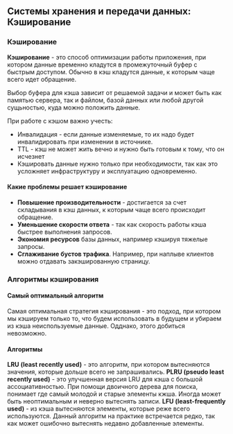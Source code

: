 ## Системы хранения и передачи данных: Кэширование

### Кэширование

**Кэширование** - это способ оптимизации работы приложения, при котором данные временно кладутся в промежуточный буфер с быстрым доступом. Обычно в кэш кладутся данные, к которым чаще всего идет обращение.

Выбор буфера для кэша зависит от решаемой задачи и может быть как памятью сервера, так и файлом, базой данных или любой другой сущьностью, куда можно положить данные.

При работе с кэшом важно учесть:
- Инвалидация - если данные изменяемые, то их надо будет инвалидировать при изменении в источнике.
- TTL - кэш не может жить вечно и нужно быть готовым к тому, что он исчезнет
- Кэшировать данные нужно только при необходимости, так как это усложняет инфраструктуру и эксплуатацию одновременно.

#### Какие проблемы решает кэширование

- **Повышение производительности** - достигается за счет складывания в кэш данных, к которым чаще всего происходит обращение.
- **Уменьшение скорости ответа** - так как скорость работы кэша быстрее выполнения запросов.
- **Экономия ресурсов** базы данных, например кэшируя тяжелые запросы.
- **Сглаживание бустов трафика**. Например, при наплыве клиентов можно отдавать закэшированную страницу.

### Алгоритмы кэширования

#### Самый оптимальный алгоритм

Самая оптимальная стратегия кэширования - это подход, при котором мы кэшируем только то, что будем использовать в будущем и убираем из кэша неиспользуемые данные.
Одднако, этого добиться невозможно.

#### Алгоритмы

**LRU (least recently used)** - это алгоритм, при котором вытесняются значения, которые дольше всего не запрашивались.
**PLRU (pseudo least recently used)** - это улучшенная версия LRU для кэша с большой ассоциативностью. При помощи двоичного дерева для поиска, понимает где самый молодой и старые элементы кжша. Иногда может быть неоптимальным и неверно вытеснять записи.
**LFU (least-frequently used)** - из кэша вытесняются элементы, которые реже всего используются. Данный алгоритм на практике встречается редко, так как может ошибочно вытеснять недавно добавленные элементы.